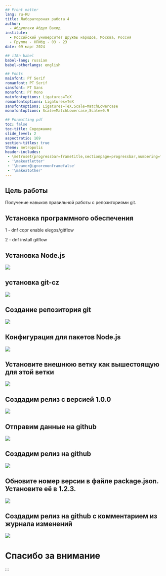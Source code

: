 ```yaml
---
## Front matter
lang: ru-RU
title: Лаборатороная работа 4
author:
  - Абдуллахи Абдул Вахид
institute:
  - Российский университет дружбы народов, Москва, Россия
  - Группа - НПИбд - 03 - 23
date: 09 март 2024

## i18n babel
babel-lang: russian
babel-otherlangs: english

## Fonts
mainfont: PT Serif
romanfont: PT Serif
sansfont: PT Sans
monofont: PT Mono
mainfontoptions: Ligatures=TeX
romanfontoptions: Ligatures=TeX
sansfontoptions: Ligatures=TeX,Scale=MatchLowercase
monofontoptions: Scale=MatchLowercase,Scale=0.9

## Formatting pdf
toc: false
toc-title: Содержание
slide_level: 2
aspectratio: 169
section-titles: true
theme: metropolis
header-includes:
 - \metroset{progressbar=frametitle,sectionpage=progressbar,numbering=fraction}
 - '\makeatletter'
 - '\beamer@ignorenonframefalse'
 - '\makeatother'
---
```


## Цель работы

Получение навыков правильной работы с репозиториями git.

## Установка программного обеспечения

1 - dnf copr enable elegos/gitflow

2 - dnf install gitflow

## Установка Node.js

![](./image/3.png)

## установка git-cz

![](./image/6.png)

## Создание репозитория git

![](./image/8.png)

## Конфигурация для пакетов Node.js

![](./image/12.png)

## Установите внешнюю ветку как вышестоящую для этой ветки

![](./image/18.png)

## Создадим релиз с версией 1.0.0

![](./image/19.png)

## Отправим данные на github

![](./image/23.png)

## Создадим релиз на github

![](./image/24.png)

## Обновите номер версии в файле package.json. Установите её в 1.2.3.

![](./image/26-1.png)

## Создадим релиз на github с комментарием из журнала изменений

![](./image/31.png)

# Спасибо за внимание

:::
